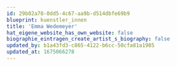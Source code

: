 ```yaml
---
id: 29b02a78-0dd5-4c67-aa9b-d514dbfe69b9
blueprint: kuenstler_innen
title: 'Emma Wedemeyer'
hat_eigene_website_has_own_website: false
biographie_eintragen_create_artist_s_biography: false
updated_by: b1a43fd3-c865-4122-b6cc-50cfa81a1985
updated_at: 1675066278
---
```

